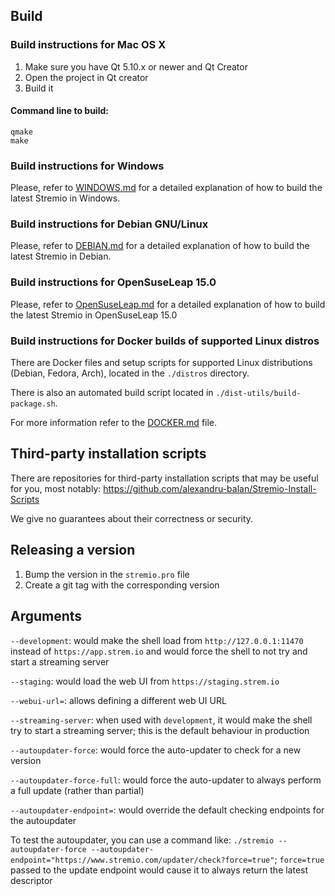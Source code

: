 ## Build

### Build instructions for Mac OS X

1. Make sure you have Qt 5.10.x or newer and Qt Creator
2. Open the project in Qt creator
3. Build it

#### Command line to build:

```
qmake
make
```
### Build instructions for Windows

Please, refer to [WINDOWS.md](https://github.com/Stremio/stremio-shell/blob/master/WINDOWS.md) for a detailed explanation of how to build the latest Stremio in Windows.


### Build instructions for Debian GNU/Linux

Please, refer to [DEBIAN.md](https://github.com/Stremio/stremio-shell/blob/master/DEBIAN.md) for a detailed explanation of how to build the latest Stremio in Debian.

### Build instructions for OpenSuseLeap 15.0

Please, refer to [OpenSuseLeap.md](https://github.com/Stremio/stremio-shell/blob/master/OpenSuseLeap.md) for a detailed explanation of how to build the latest Stremio in OpenSuseLeap 15.0

### Build instructions for Docker builds of supported Linux distros

There are Docker files and setup scripts for supported Linux distributions (Debian, Fedora, Arch), located in the `./distros` directory.

There is also an automated build script located in `./dist-utils/build-package.sh`.

For more information refer to the [DOCKER.md](DOCKER.md) file.

## Third-party installation scripts

There are repositories for third-party installation scripts that may be useful for you, most notably: https://github.com/alexandru-balan/Stremio-Install-Scripts

We give no guarantees about their correctness or security.

## Releasing a version

1. Bump the version in the `stremio.pro` file
2. Create a git tag with the corresponding version

## Arguments

``--development``: would make the shell load from `http://127.0.0.1:11470` instead of `https://app.strem.io` and would force the shell to not try and start a streaming server

``--staging``: would load the web UI from `https://staging.strem.io`

``--webui-url=``: allows defining a different web UI URL

``--streaming-server``: when used with ``development``, it would make the shell try to start a streaming server; this is the default behaviour in production

``--autoupdater-force``: would force the auto-updater to check for a new version

``--autoupdater-force-full``: would force the auto-updater to always perform a full update (rather than partial)

``--autoupdater-endpoint=``: would override the default checking endpoints for the autoupdater

To test the autoupdater, you can use a command like: `./stremio --autoupdater-force --autoupdater-endpoint="https://www.stremio.com/updater/check?force=true"`; `force=true` passed to the update endpoint would cause it to always return the latest descriptor
